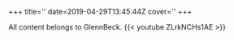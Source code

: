 +++
title=''
date=2019-04-29T13:45:44Z
cover=''
+++

All content belongs to GlennBeck.
{{< youtube ZLrkNCHs1AE >}}
